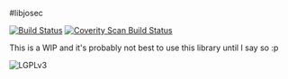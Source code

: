 #libjosec

[![Build Status](https://travis-ci.org/cryptotronix/jose-c.png)](https://travis-ci.org/cryptotronix/jose-c)
<a href="https://scan.coverity.com/projects/4903">
  <img alt="Coverity Scan Build Status"
       src="https://scan.coverity.com/projects/4903/badge.svg"/>
</a>


This is a WIP and it's probably not best to use this library until I
say so :p

![LGPLv3](https://www.gnu.org/graphics/lgplv3-147x51.png)
